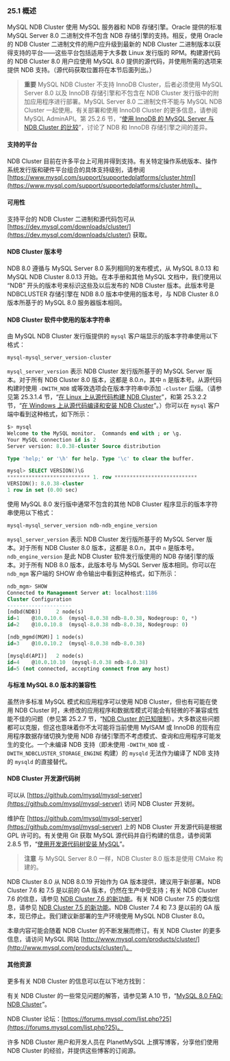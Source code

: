 ### 25.1 概述

MySQL NDB Cluster 使用 MySQL 服务器和 NDB 存储引擎。Oracle 提供的标准 MySQL Server 8.0 二进制文件不包含 NDB 存储引擎的支持。相反，使用 Oracle 的 NDB Cluster 二进制文件的用户应升级到最新的 NDB Cluster 二进制版本以获得支持的平台——这些平台包括适用于大多数 Linux 发行版的 RPM。构建源代码的 NDB Cluster 8.0 用户应使用 MySQL 8.0 提供的源代码，并使用所需的选项来提供 NDB 支持。（源代码获取位置将在本节后面列出。）

> **重要**
> MySQL NDB Cluster 不支持 InnoDB Cluster，后者必须使用 MySQL Server 8.0 以及 InnoDB 存储引擎和不包含在 NDB Cluster 发行版中的附加应用程序进行部署。MySQL Server 8.0 二进制文件不能与 MySQL NDB Cluster 一起使用。有关部署和使用 InnoDB Cluster 的更多信息，请参阅 MySQL AdminAPI。第 25.2.6 节，“[使用 InnoDB 的 MySQL Server 与 NDB Cluster 的比较](#mysql-server-using-innodb-compared-with-ndb-cluster)”，讨论了 NDB 和 InnoDB 存储引擎之间的差异。

#### 支持的平台

NDB Cluster 目前在许多平台上可用并得到支持。有关特定操作系统版本、操作系统发行版和硬件平台组合的具体支持级别，请参阅 [https://www.mysql.com/support/supportedplatforms/cluster.html](https://www.mysql.com/support/supportedplatforms/cluster.html)。

#### 可用性

支持平台的 NDB Cluster 二进制和源代码包可从 [https://dev.mysql.com/downloads/cluster/](https://dev.mysql.com/downloads/cluster/) 获取。

#### NDB Cluster 版本号

NDB 8.0 遵循与 MySQL Server 8.0 系列相同的发布模式，从 MySQL 8.0.13 和 MySQL NDB Cluster 8.0.13 开始。在本手册和其他 MySQL 文档中，我们使用以 “NDB” 开头的版本号来标识这些及以后发布的 NDB Cluster 版本。此版本号是 NDBCLUSTER 存储引擎在 NDB 8.0 版本中使用的版本号，与 NDB Cluster 8.0 版本所基于的 MySQL 8.0 服务器版本相同。

#### NDB Cluster 软件中使用的版本字符串

由 MySQL NDB Cluster 发行版提供的 `mysql` 客户端显示的版本字符串使用以下格式：

```
mysql-mysql_server_version-cluster
```

`mysql_server_version` 表示 NDB Cluster 发行版所基于的 MySQL Server 版本。对于所有 NDB Cluster 8.0 版本，这都是 8.0.n，其中 `n` 是版本号。从源代码构建时使用 `-DWITH_NDB` 或等效选项会在版本字符串中添加 `-cluster` 后缀。（请参见第 25.3.1.4 节，“[在 Linux 上从源代码构建 NDB Cluster](#building-ndb-cluster-from-source-on-linux)”，和第 25.3.2.2 节，“[在 Windows 上从源代码编译和安装 NDB Cluster](#compiling-and-installing-ndb-cluster-from-source-on-windows)”。）你可以在 `mysql` 客户端中看到这种格式，如下所示：

```sql
$> mysql
Welcome to the MySQL monitor.  Commands end with ; or \g.
Your MySQL connection id is 2
Server version: 8.0.38-cluster Source distribution

Type 'help;' or '\h' for help. Type '\c' to clear the buffer.

mysql> SELECT VERSION()\G
*************************** 1. row ***************************
VERSION(): 8.0.38-cluster
1 row in set (0.00 sec)
```

使用 MySQL 8.0 发行版中通常不包含的其他 NDB Cluster 程序显示的版本字符串使用以下格式：

```
mysql-mysql_server_version ndb-ndb_engine_version
```

`mysql_server_version` 表示 NDB Cluster 发行版所基于的 MySQL Server 版本。对于所有 NDB Cluster 8.0 版本，这都是 8.0.n，其中 `n` 是版本号。`ndb_engine_version` 是此 NDB Cluster 软件发行版使用的 NDB 存储引擎的版本。对于所有 NDB 8.0 版本，此版本号与 MySQL Server 版本相同。你可以在 `ndb_mgm` 客户端的 SHOW 命令输出中看到这种格式，如下所示：

```sql
ndb_mgm> SHOW
Connected to Management Server at: localhost:1186
Cluster Configuration
---------------------
[ndbd(NDB)]     2 node(s)
id=1    @10.0.10.6  (mysql-8.0.38 ndb-8.0.38, Nodegroup: 0, *)
id=2    @10.0.10.8  (mysql-8.0.38 ndb-8.0.38, Nodegroup: 0)

[ndb_mgmd(MGM)] 1 node(s)
id=3    @10.0.10.2  (mysql-8.0.38 ndb-8.0.38)

[mysqld(API)]   2 node(s)
id=4    @10.0.10.10  (mysql-8.0.38 ndb-8.0.38)
id=5 (not connected, accepting connect from any host)
```

#### 与标准 MySQL 8.0 版本的兼容性

虽然许多标准 MySQL 模式和应用程序可以使用 NDB Cluster，但也有可能在使用 NDB Cluster 时，未修改的应用程序和数据库模式可能会有轻微的不兼容或性能不佳的问题（参见第 25.2.7 节，“[NDB Cluster 的已知限制](#known-limitations-of-ndb-cluster)）。大多数这些问题都可以克服，但这也意味着你不太可能将当前使用 MyISAM 或 InnoDB 的现有应用程序数据存储切换为使用 NDB 存储引擎而不考虑模式、查询和应用程序可能发生的变化。一个未编译 NDB 支持（即未使用 `-DWITH_NDB` 或 `-DWITH_NDBCLUSTER_STORAGE_ENGINE` 构建）的 `mysqld` 无法作为编译了 NDB 支持的 `mysqld` 的直接替代。

#### NDB Cluster 开发源代码树

可以从 [https://github.com/mysql/mysql-server](https://github.com/mysql/mysql-server) 访问 NDB Cluster 开发树。

维护在 [https://github.com/mysql/mysql-server](https://github.com/mysql/mysql-server) 上的 NDB Cluster 开发源代码是根据 GPL 许可的。有关使用 Git 获取 MySQL 源代码并自行构建的信息，请参阅第 2.8.5 节，“[使用开发源代码树安装 MySQL](#installing-mysql-using-a-development-source-tree)”。

> **注意**
> 与 MySQL Server 8.0 一样，NDB Cluster 8.0 版本是使用 CMake 构建的。

NDB Cluster 8.0 从 NDB 8.0.19 开始作为 GA 版本提供，建议用于新部署。NDB Cluster 7.6 和 7.5 是以前的 GA 版本，仍然在生产中受支持；有关 NDB Cluster 7.6 的信息，请参见 [NDB Cluster 7.6 的新功能](#what-is-new-in-ndb-cluster-7-6)。有关 NDB Cluster 7.5 的类似信息，请参见 [NDB Cluster 7.5 的新功能](#what-is-new-in-ndb-cluster-7-5)。NDB Cluster 7.4 和 7.3 是以前的 GA 版本，现已停止。我们建议新部署的生产环境使用 MySQL NDB Cluster 8.0。

本章内容可能会随着 NDB Cluster 的不断发展而修订。有关 NDB Cluster 的更多信息，请访问 MySQL 网站 [http://www.mysql.com/products/cluster/](http://www.mysql.com/products/cluster/)。

#### 其他资源

更多有关 NDB Cluster 的信息可以在以下地方找到：

有关 NDB Cluster 的一些常见问题的解答，请参见第 A.10 节，“[MySQL 8.0 FAQ: NDB Cluster](#mysql-8-0-faq-ndb-cluster)”。

NDB Cluster 论坛：[https://forums.mysql.com/list.php?25](https://forums.mysql.com/list.php?25)。

许多 NDB Cluster 用户和开发人员在 PlanetMySQL 上撰写博客，分享他们使用 NDB Cluster 的经验，并提供这些博客的订阅源。